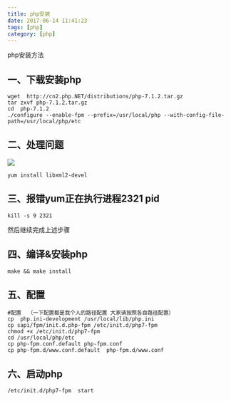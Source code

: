 ```yaml
---
title: php安装
date: 2017-06-14 11:41:23
tags: [php]
category: [php]
---
```


php安装方法
<!--more-->
## 一、下载安装php
```
wget  http://cn2.php.NET/distributions/php-7.1.2.tar.gz
tar zxvf php-7.1.2.tar.gz
cd  php-7.1.2
./configure --enable-fpm --prefix=/usr/local/php --with-config-file-path=/usr/local/php/etc
```

## 二、处理问题
![](http://images2015.cnblogs.com/blog/594530/201611/594530-20161108172205639-2090518596.png)
```
yum install libxml2-devel
```

## 三、报错yum正在执行进程2321 pid
```
kill -s 9 2321
```
然后继续完成上述步骤

## 四、编译&安装php
```
make && make install
```

## 五、配置
```
#配置  （一下配置都是我个人的路径配置 大家请按照各自路径配置）
cp  php.ini-development /usr/local/lib/php.ini
cp sapi/fpm/init.d.php-fpm /etc/init.d/php7-fpm
chmod +x /etc/init.d/php7-fpm
cd /usr/local/php/etc
cp php-fpm.conf.default php-fpm.conf
cp php-fpm.d/www.conf.default  php-fpm.d/www.conf
```

## 六、启动php
```
/etc/init.d/php7-fpm  start
```